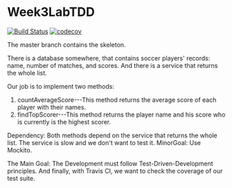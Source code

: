 # Week3LabTDD

[![Build Status](https://travis-ci.org/shaifcs/Week3LabTDD.svg?branch=TDD)](https://travis-ci.org/shaifcs/Week3LabTDD)
[![codecov](https://codecov.io/gh/shaifcs/Week3LabTDD/branch/TDD/graph/badge.svg)](https://codecov.io/gh/shaifulcs/Week3LabTDD)

The master branch contains the skeleton. 

There is a database somewhere, that contains soccer players' records: name, number of matches, and scores. 
And there is a service that returns the whole list. 

Our job is to implement two methods:

1) countAverageScore---This method returns the average score of each player with their names. 
2) findTopScorer---This method returns the player name and his score who is currently is the highest scorer. 

Dependency: Both methods depend on the service that returns the whole list. The service is slow and we don't 
want to test it. 
MinorGoal: Use Mockito. 

The Main Goal: The Development must follow Test-Driven-Development principles. 
And finally, with Travis CI, we want to check the coverage of our test suite. 

